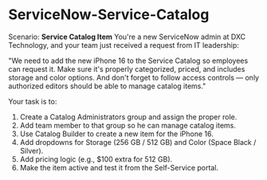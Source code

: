 # ServiceNow-Service-Catalog

Scenario:
**Service Catalog Item**
You're a new ServiceNow admin at DXC Technology, and your team just received a request from IT leadership:<br>

"We need to add the new iPhone 16 to the Service Catalog so employees can request it. Make sure it's properly categorized, priced, and includes storage and color options. And don't forget to follow access controls — only authorized editors should be able to manage catalog items." <br>

Your task is to: <br>

1. Create a Catalog Administrators group and assign the proper role.
2. Add team member to that group so he can manage catalog items.
3. Use Catalog Builder to create a new item for the iPhone 16.
4. Add dropdowns for Storage (256 GB / 512 GB) and Color (Space Black / Silver).
5. Add pricing logic (e.g., $100 extra for 512 GB).
6. Make the item active and test it from the Self-Service portal.


